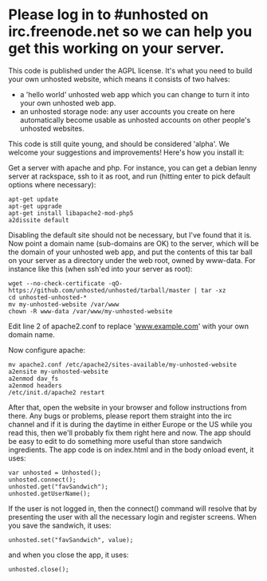 Please log in to #unhosted on irc.freenode.net so we can help you get this working on your server.
======================

This code is published under the AGPL license. It's what you need to build your own unhosted website, which means it consists of two halves:

* a 'hello world' unhosted web app which you can change to turn it into your own unhosted web app.
* an unhosted storage node: any user accounts you create on here automatically become usable as unhosted accounts on other 
people's unhosted websites.

This code is still quite young, and should be considered 'alpha'. We welcome your suggestions
and improvements! Here's how you install it:

Get a server with apache and php. For instance, you can get a debian lenny server at rackspace, ssh to it as root, and run (hitting enter to pick default options where necessary):

	apt-get update
	apt-get upgrade
	apt-get install libapache2-mod-php5
	a2dissite default

Disabling the default site should not be necessary, but I've found that it is. Now point a domain name (sub-domains are OK) to the server, which will be the domain of your unhosted web app, and put the contents of this tar ball on your server as a directory under the web root, owned by www-data. For instance like this (when ssh'ed into your server as root):

	wget --no-check-certificate -qO- https://github.com/unhosted/unhosted/tarball/master | tar -xz
	cd unhosted-unhosted-*
	mv my-unhosted-website /var/www
	chown -R www-data /var/www/my-unhosted-website

Edit line 2 of apache2.conf to replace 'www.example.com' with your own domain name.

Now configure apache:

	mv apache2.conf /etc/apache2/sites-available/my-unhosted-website
	a2ensite my-unhosted-website
	a2enmod dav_fs
	a2enmod headers
	/etc/init.d/apache2 restart

After that, open the website in your browser and follow instructions from there.
Any bugs or problems, please report them straight into the irc channel and if it is during the daytime in either
Europe or the US while you read this, then we'll probably fix them right here and now.
The app should be easy to edit to do something more useful than store sandwich ingredients. The app code is on index.html 
and in the body onload event, it uses:

	var unhosted = Unhosted();
	unhosted.connect();
	unhosted.get("favSandwich");
	unhosted.getUserName();

If the user is not logged in, then the connect() command will resolve that by presenting the user with all the necessary login
and register screens. When you save the sandwich, it uses:

	unhosted.set("favSandwich", value);


and when you close the app, it uses:

	unhosted.close();
